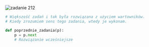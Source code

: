 <picture>
  <source srcset="../../srt/zbior_zadan/212.png" media="(prefers-color-scheme: light)">
  <source srcset="../../srt/zbior_zadan/black_212.png" media="(prefers-color-scheme: dark)">
  <img src="../../srt/zbior_zadan/black_212.png" alt="zadanie 212">
</picture>

```python
# Większość zadań i tak była rozwiązana z użyciem wartowników. 
# Kiedy zrozumiem sens tego zadania, wtedy je wykonam.

def poprzednie_zadania(p):
    p = p.next
    # Rozwiązanie wcześniejsze
```
